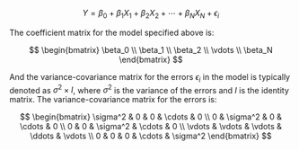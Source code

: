 <!-- Include MathJax script in the head of your HTML document -->
<head>
  <script src="https://polyfill.io/v3/polyfill.min.js?features=es6"></script>
  <script id="MathJax-script" async src="https://cdn.jsdelivr.net/npm/mathjax@3/es5/tex-mml-chtml.js"></script>
</head>

<!-- Wrap your LaTeX equations in MathJax delimiters -->
<!-- Single-line equation -->
$$ Y = \beta_0 + \beta_1X_1 + \beta_2X_2 + \cdots + \beta_NX_N + \epsilon_i $$


The coefficient matrix for the model specified above is:

<!-- Multi-line equation -->
$$
\begin{bmatrix}
\beta_0 \\
\beta_1 \\
\beta_2 \\
\vdots \\
\beta_N
\end{bmatrix}
$$

And the variance-covariance matrix for the errors $\epsilon_i$ in the model is typically denoted as $\sigma^2\times I$, where $\sigma^2$ is the variance of the errors and $I$ is the identity matrix. The variance-covariance matrix for the errors is:

<!-- Another multi-line equation -->
$$
\begin{bmatrix}
\sigma^2 & 0 & 0 & \cdots & 0 \\
0 & \sigma^2 & 0 & \cdots & 0 \\
0 & 0 & \sigma^2 & \cdots & 0 \\
\vdots & \vdots & \vdots & \ddots & \vdots \\
0 & 0 & 0 & \cdots & \sigma^2
\end{bmatrix}
$$
